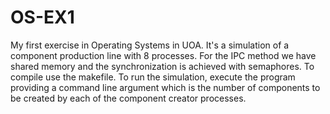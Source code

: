 # OS-EX1
My first exercise in Operating Systems in UOA. It's a simulation of a component production line with 8 processes.
For the IPC method we have shared memory and the synchronization is achieved with semaphores.
To compile use the makefile.
To run the simulation, execute the program providing a command line argument which is the number of components to be created
by each of the component creator processes.